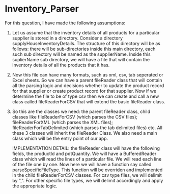 # Inventory_Parser

For this question, I have made the following assumptions:
1. Let us assume that the inventory details of all products for a particular supplier is stored in a directory. Consider a directory supplyHouseInventoryDetails. The structure of this directory will be as follows: there will be sub-directories inside this main directory, each such sub directory will be named as the supplierName. Inside this suplierName sub directory, we will have a file that will contain the inventory details of all the products that it has.


2. Now this file can have  many formats, such as xml, csv, tab seperated or Excel sheets. So we can have a parent fileReader class that will contain all the parsing logic and decisions whether to update the product record for that supplier or create product record for that supplier. Now if we determine the file to be of type csv then we can create and call a new class called fileReaderForCSV that will extend the basic fileReader class.

3. So this are the classes we need: the parent fileReader class, child classes like fileReaderForCSV (which parses the CSV files); fileReaderForXML (which parses the XML files); fileReaderForTabDelimited (which parses the tab delimited files) etc. All these 3 classes will inherit the fileReader Class. We also need a main class which will be the entry point of our app.

    IMPLEMENTATION DETAIL:
      the fileReader class will have the following fields, the productId and pdtQuantity. We will have a BufferedReader class which will read the lines of a particular file. We will read each line of the file one by one. Now here we will have a function say called parseSpecificFileType. This function will be overriden and implemented in the child fileReaderForCSV classes. For csv type files, we will delimit by ",". For other specific file types, we will delimit accordingly and apply the appropriate logic.
